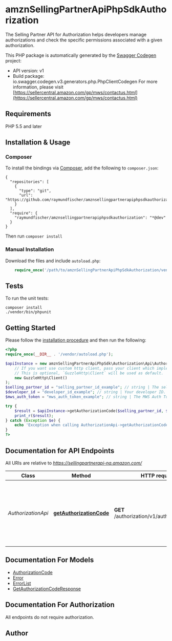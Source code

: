 # amznSellingPartnerApiPhpSdkAuthorization
The Selling Partner API for Authorization helps developers manage authorizations and check the specific permissions associated with a given authorization.

This PHP package is automatically generated by the [Swagger Codegen](https://github.com/swagger-api/swagger-codegen) project:

- API version: v1
- Build package: io.swagger.codegen.v3.generators.php.PhpClientCodegen
For more information, please visit [https://sellercentral.amazon.com/gp/mws/contactus.html](https://sellercentral.amazon.com/gp/mws/contactus.html)

## Requirements

PHP 5.5 and later

## Installation & Usage
### Composer

To install the bindings via [Composer](http://getcomposer.org/), add the following to `composer.json`:

```
{
  "repositories": [
    {
      "type": "git",
      "url": "https://github.com/raymundfischer/amznsellingpartnerapiphpsdkauthorization.git"
    }
  ],
  "require": {
    "raymundfischer/amznsellingpartnerapiphpsdkauthorization": "*@dev"
  }
}
```

Then run `composer install`

### Manual Installation

Download the files and include `autoload.php`:

```php
    require_once('/path/to/amznSellingPartnerApiPhpSdkAuthorization/vendor/autoload.php');
```

## Tests

To run the unit tests:

```
composer install
./vendor/bin/phpunit
```

## Getting Started

Please follow the [installation procedure](#installation--usage) and then run the following:

```php
<?php
require_once(__DIR__ . '/vendor/autoload.php');

$apiInstance = new amznSellingPartnerApiPhpSdk\Authorization\Api\AuthorizationApi(
    // If you want use custom http client, pass your client which implements `GuzzleHttp\ClientInterface`.
    // This is optional, `GuzzleHttp\Client` will be used as default.
    new GuzzleHttp\Client()
);
$selling_partner_id = "selling_partner_id_example"; // string | The seller ID of the seller for whom you are requesting Selling Partner API authorization. This must be the seller ID of the seller who authorized your application on the Marketplace Appstore.
$developer_id = "developer_id_example"; // string | Your developer ID. This must be one of the developer ID values that you provided when you registered your application in Developer Central.
$mws_auth_token = "mws_auth_token_example"; // string | The MWS Auth Token that was generated when the seller authorized your application on the Marketplace Appstore.

try {
    $result = $apiInstance->getAuthorizationCode($selling_partner_id, $developer_id, $mws_auth_token);
    print_r($result);
} catch (Exception $e) {
    echo 'Exception when calling AuthorizationApi->getAuthorizationCode: ', $e->getMessage(), PHP_EOL;
}
?>
```

## Documentation for API Endpoints

All URIs are relative to *https://sellingpartnerapi-na.amazon.com/*

Class | Method | HTTP request | Description
------------ | ------------- | ------------- | -------------
*AuthorizationApi* | [**getAuthorizationCode**](docs/Api/AuthorizationApi.md#getauthorizationcode) | **GET** /authorization/v1/authorizationCode | Returns the Login with Amazon (LWA) authorization code for an existing Amazon MWS authorization.

## Documentation For Models

 - [AuthorizationCode](docs/Model/AuthorizationCode.md)
 - [Error](docs/Model/Error.md)
 - [ErrorList](docs/Model/ErrorList.md)
 - [GetAuthorizationCodeResponse](docs/Model/GetAuthorizationCodeResponse.md)

## Documentation For Authorization

 All endpoints do not require authorization.


## Author



